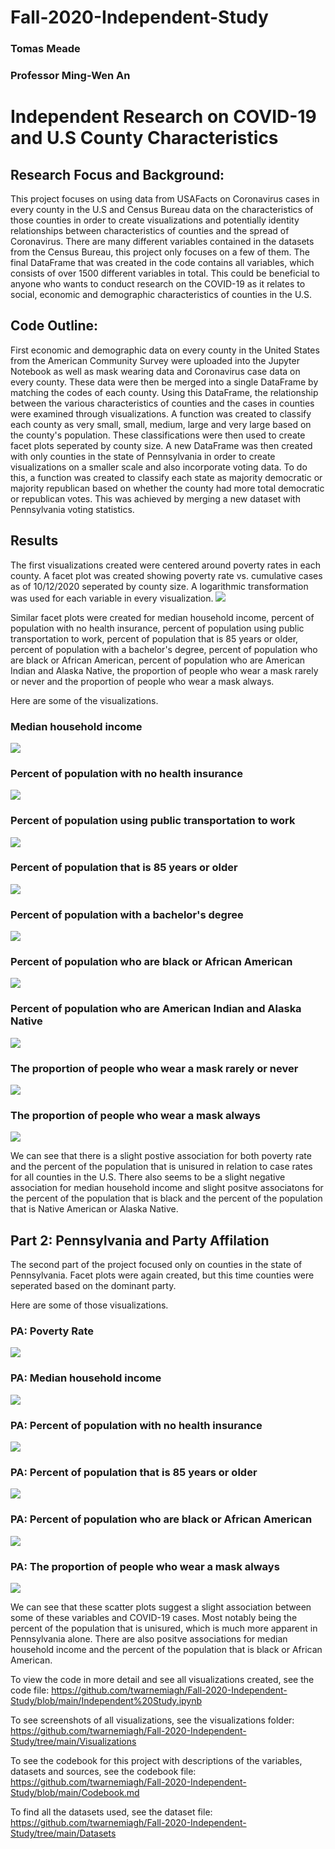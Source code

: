 # Fall-2020-Independent-Study
### Tomas Meade
### Professor Ming-Wen An
# Independent Research on COVID-19 and U.S County Characteristics



## Research Focus and Background:
This project focuses on using data from USAFacts on Coronavirus cases in every county in the U.S and Census Bureau data on the characteristics of those counties in order to create visualizations and potentially identity relationships between characteristics of counties and the spread of Coronavirus. There are many different variables contained in the datasets from the Census Bureau, this project only focuses on a few of them. The final DataFrame that was created in the code contains all variables, which consists of over 1500 different variables in total. This could be beneficial to anyone who wants to conduct research on the COVID-19 as it relates to social, economic and demographic characteristics of counties in the U.S.

## Code Outline:
First economic and demographic data on every county in the United States from the American Community Survey were uploaded into the Jupyter Notebook as well as mask wearing data and Coronavirus case data on every county. These data were then be merged into a single DataFrame by matching the codes of each county. Using this DataFrame, the relationship between the various characteristics of counties and the cases in counties were examined through visualizations. A function was created to classify each county as very small, small, medium, large and very large based on the county's population. These classifications were then used to create facet plots seperated by county size. A new DataFrame was then created with only counties in the state of Pennsylvania in order to create visualizations on a smaller scale and also incorporate voting data. To do this, a function was created to classify each state as majority democratic or majority republican based on whether the county had more total democratic or republican votes. This was achieved by merging a new dataset with Pennsylvania voting statistics.

## Results
The first visualizations created were centered around poverty rates in each county. A facet plot was created showing poverty rate vs. cumulative cases as of 10/12/2020 seperated by county size. A logarithmic transformation was used for each variable in every visualization.
![](Visualizations/FacetPovRate.png)

Similar facet plots were created for median household income, percent of population with no health insurance, percent of population using public transportation to work, percent of population that is 85 years or older, percent of population with a bachelor's degree, percent of population who are black or African American, percent of population who are American Indian and Alaska Native, the proportion of people who wear a mask rarely or never and the proportion of people who wear a mask always.

Here are some of the visualizations.

### Median household income
![](Visualizations/FacetMedianIncome.png)

### Percent of population with no health insurance
![](Visualizations/FacetNoHealthIns.png)

### Percent of population using public transportation to work
![](Visualizations/FacetPublicTrans.png)

### Percent of population that is 85 years or older
![](Visualizations/FacetPopOver85.png)

### Percent of population with a bachelor's degree
![](Visualizations/FacetBachelorDegree.png)

### Percent of population who are black or African American
![](Visualizations/FacetAA.png)

### Percent of population who are American Indian and Alaska Native
![](Visualizations/FacetAIAN.png)

### The proportion of people who wear a mask rarely or never
![](Visualizations/FacetMaskRarelyNever.png)

### The proportion of people who wear a mask always
![](Visualizations/FacetMaskAlways.png)

We can see that there is a slight postive association for both poverty rate and the percent of the population that is unisured in relation to case rates for all counties in the U.S. There also seems to be a slight negative association for median household income and slight positve associatons for the percent of the population that is black and the percent of the population that is Native American or Alaska Native. 

## Part 2: Pennsylvania and Party Affilation
The second part of the project focused only on counties in the state of Pennsylvania. Facet plots were again created, but this time counties were seperated based on the dominant party.

Here are some of those visualizations.

### PA: Poverty Rate
![](Visualizations/PAFacetPovRate.png)

### PA: Median household income
![](Visualizations/PAFacetMedianIncome.png)

### PA: Percent of population with no health insurance
![](Visualizations/PAFacetNoHealthIns.png)

### PA: Percent of population that is 85 years or older
![](Visualizations/PAFacetPopOver85.png)

### PA: Percent of population who are black or African American
![](Visualizations/PAFacetAA.png)

### PA: The proportion of people who wear a mask always
![](Visualizations/PAFacetMaskAlways.png)


We can see that these scatter plots suggest a slight association between some of these variables and COVID-19 cases. Most notably being the percent of the population that is unisured, which is much more apparent in Pennsylvania alone. There are also positve associations for median household income and the percent of the population that is black or African American.  

To view the code in more detail and see all visualizations created, see the code file: https://github.com/twarnemiagh/Fall-2020-Independent-Study/blob/main/Independent%20Study.ipynb

To see screenshots of all visualizations, see the visualizations folder: https://github.com/twarnemiagh/Fall-2020-Independent-Study/tree/main/Visualizations

To see the codebook for this project with descriptions of the variables, datasets and sources, see the codebook file: https://github.com/twarnemiagh/Fall-2020-Independent-Study/blob/main/Codebook.md

To find all the datasets used, see the dataset file: https://github.com/twarnemiagh/Fall-2020-Independent-Study/tree/main/Datasets 
